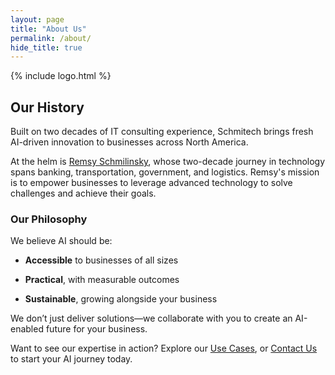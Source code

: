 ```yaml
---
layout: page
title: "About Us"
permalink: /about/
hide_title: true
---
```


{% include logo.html %}

## Our History

Built on two decades of IT consulting experience, Schmitech brings fresh AI-driven innovation to businesses across North America.

At the helm is <a href="https://www.linkedin.com/in/remsy" target="_blank" rel="noopener noreferrer">Remsy Schmilinsky</a>, whose two-decade journey in technology spans banking, transportation, government, and logistics. Remsy's mission is to empower businesses to leverage advanced technology to solve challenges and achieve their goals.

### Our Philosophy

We believe AI should be:

- **Accessible** to businesses of all sizes

- **Practical**, with measurable outcomes

- **Sustainable**, growing alongside your business

We don’t just deliver solutions—we collaborate with you to create an AI-enabled future for your business.

Want to see our expertise in action? Explore our [Use Cases](/use-cases), or [Contact Us](/contact) to start your AI journey today.